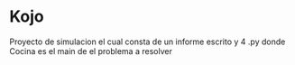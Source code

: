 # Kojo
Proyecto de simulacion el cual consta de un informe escrito y 4 .py donde Cocina es el main de el problema a resolver
